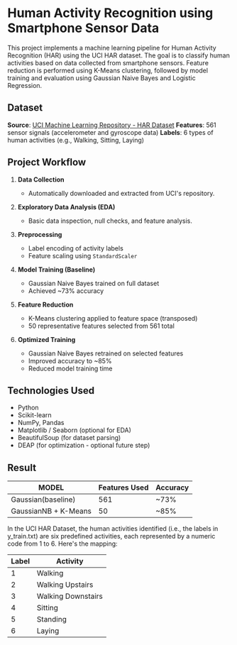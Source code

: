 # Human Activity Recognition using Smartphone Sensor Data

This project implements a machine learning pipeline for Human Activity Recognition (HAR) using the UCI HAR dataset. The goal is to classify human activities based on data collected from smartphone sensors. Feature reduction is performed using K-Means clustering, followed by model training and evaluation using Gaussian Naive Bayes and Logistic Regression.

## Dataset

**Source**: [UCI Machine Learning Repository - HAR Dataset](https://archive.ics.uci.edu/dataset/240/human+activity+recognition+using+smartphones)
**Features**: 561 sensor signals (accelerometer and gyroscope data)
**Labels**: 6 types of human activities (e.g., Walking, Sitting, Laying)

## Project Workflow

1. **Data Collection**  
   - Automatically downloaded and extracted from UCI's repository.

2. **Exploratory Data Analysis (EDA)**  
   - Basic data inspection, null checks, and feature analysis.

3. **Preprocessing**  
   - Label encoding of activity labels  
   - Feature scaling using `StandardScaler`

4. **Model Training (Baseline)**  
   - Gaussian Naive Bayes trained on full dataset  
   - Achieved ~73% accuracy

5. **Feature Reduction**  
   - K-Means clustering applied to feature space (transposed)  
   - 50 representative features selected from 561 total

6. **Optimized Training**  
   - Gaussian Naive Bayes retrained on selected features  
   - Improved accuracy to ~85%  
   - Reduced model training time
     
##  Technologies Used
- Python
- Scikit-learn
- NumPy, Pandas
- Matplotlib / Seaborn (optional for EDA)
- BeautifulSoup (for dataset parsing)
- DEAP (for optimization - optional future step)

## Result
|MODEL                      |Features Used|      Accuracy|
|---------------------------|--------------|--------------|
|Gaussian(baseline)         | 561          | ~73%         |
|GaussianNB + K-Means       | 50           |  ~85%        |


In the UCI HAR Dataset, the human activities identified (i.e., the labels in y_train.txt) are six predefined activities, each represented by a numeric code from 1 to 6. Here's the mapping:

|Label	 | Activity |
|----------|---------|
|1	     |  Walking   |
|2	     |  Walking Upstairs   |
|3      |  Walking Downstairs   |
|4	     |  Sitting            |
|5	     |  Standing            |
|6	     |  Laying               |


